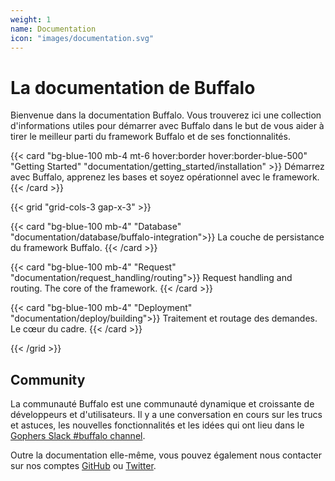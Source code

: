 ```yaml
---
weight: 1
name: Documentation
icon: "images/documentation.svg"
---
```

# La documentation de Buffalo

Bienvenue dans la documentation Buffalo. Vous trouverez ici une collection d'informations utiles pour démarrer avec Buffalo dans le but de vous aider à tirer le meilleur parti du framework Buffalo et de ses fonctionnalités.

{{< card "bg-blue-100 mb-4 mt-6 hover:border hover:border-blue-500" "Getting Started" "documentation/getting_started/installation" >}}
Démarrez avec Buffalo, apprenez les bases et soyez opérationnel avec le framework.
{{< /card >}}

{{< grid "grid-cols-3 gap-x-3" >}}

{{< card "bg-blue-100 mb-4" "Database" "documentation/database/buffalo-integration">}}
La couche de persistance du framework Buffalo.
{{< /card >}}

{{< card "bg-blue-100 mb-4" "Request" "documentation/request_handling/routing">}}
Request handling and routing. The core of the framework.
{{< /card >}}

{{< card "bg-blue-100 mb-4" "Deployment" "documentation/deploy/building">}}
Traitement et routage des demandes. Le cœur du cadre.
{{< /card >}}

{{< /grid >}}

## Community

La communauté Buffalo est une communauté dynamique et croissante de développeurs et d'utilisateurs. Il y a une conversation en cours sur les trucs et astuces, les nouvelles fonctionnalités et les idées qui ont lieu dans le [Gophers Slack #buffalo channel](https://gophers.slack.com/messages/buffalo/).

Outre la documentation elle-même, vous pouvez également nous contacter sur nos comptes [GitHub](https://github.com/gobuffalo/buffalo) ou [Twitter](https://twitter.com/gobuffalo).
